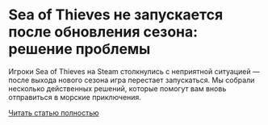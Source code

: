 # Sea of Thieves не запускается после обновления сезона: решение проблемы



Игроки Sea of Thieves на Steam столкнулись с неприятной ситуацией — после выхода нового сезона игра перестает запускаться. Мы собрали несколько действенных решений, которые помогут вам вновь отправиться в морские приключения.

[Читать статью полностью](https://xyberbara.com/gaming/sea-of-thieves-ne-zapuskayetsya-posle-obnovleniya-sezona/)
